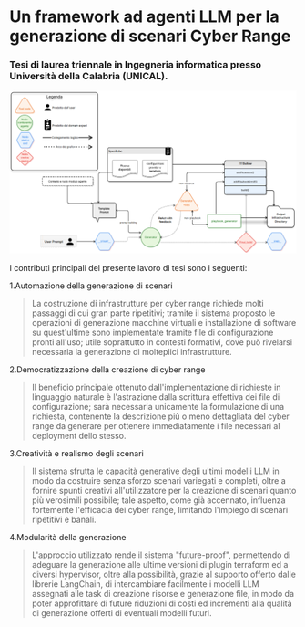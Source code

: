 # Un framework ad agenti LLM per la generazione di scenari Cyber Range

### Tesi di laurea triennale in Ingegneria informatica presso Università della Calabria (UNICAL).

![Framework overview](/diagrammaLegendTopLEft.png)

I contributi principali del presente lavoro di tesi sono i seguenti:

1.Automazione della generazione di scenari
>La costruzione di infrastrutture per cyber range richiede molti passaggi di cui gran parte ripetitivi;
>tramite il sistema proposto le operazioni di generazione macchine virtuali e installazione di software su quest'ultime sono implementate tramite file di configurazione pronti all'uso;
>utile soprattutto in contesti formativi, dove può rivelarsi necessaria la generazione di molteplici infrastrutture.

2.Democratizzazione della creazione di cyber range
>Il beneficio principale ottenuto dall'implementazione di richieste in linguaggio naturale è l'astrazione dalla scrittura effettiva dei file di configurazione; sarà necessaria unicamente la formulazione di una richiesta, contenente la descrizione più o meno dettagliata del cyber range da generare per ottenere immediatamente i file necessari al deployment dello stesso.

3.Creatività e realismo degli scenari
>Il sistema sfrutta le capacità generative degli ultimi modelli LLM in modo da costruire senza sforzo scenari variegati e completi, oltre a fornire spunti creativi all'utilizzatore per la creazione di scenari quanto più verosimili possibile; tale aspetto, come già accennato, influenza fortemente l'efficacia dei cyber range, limitando l'impiego di scenari ripetitivi e banali.

4.Modularità della generazione
>L'approccio utilizzato rende il sistema "future-proof", permettendo di adeguare la generazione alle ultime versioni di plugin terraform ed a diversi hypervisor, oltre alla possibilità, grazie al supporto offerto dalle librerie LangChain, di intercambiare facilmente i modelli LLM assegnati alle task di creazione risorse e generazione file, in modo da poter approfittare di future riduzioni di costi ed incrementi alla qualità di generazione offerti di eventuali modelli futuri.
